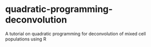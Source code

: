 # quadratic-programming-deconvolution
A tutorial on quadratic programming for deconvolution of mixed cell populations using R 
